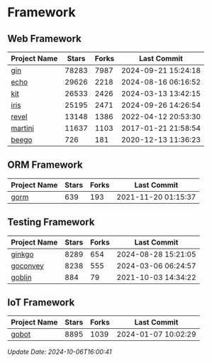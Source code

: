 # Framework

## Web Framework
| Project Name | Stars | Forks | Last Commit |
| ------------ | ----- | ----- | ----------- |
| [gin](https://github.com/gin-gonic/gin) | 78283 | 7987 | 2024-09-21 15:24:18 |
| [echo](https://github.com/labstack/echo) | 29626 | 2218 | 2024-08-16 06:16:52 |
| [kit](https://github.com/go-kit/kit) | 26533 | 2426 | 2024-03-13 13:42:15 |
| [iris](https://github.com/kataras/iris) | 25195 | 2471 | 2024-09-26 14:26:54 |
| [revel](https://github.com/revel/revel) | 13148 | 1386 | 2022-04-12 20:53:30 |
| [martini](https://github.com/go-martini/martini) | 11637 | 1103 | 2017-01-21 21:58:54 |
| [beego](https://github.com/astaxie/beego) | 726 | 181 | 2020-12-13 11:36:23 |

## ORM Framework
| Project Name | Stars | Forks | Last Commit |
| ------------ | ----- | ----- | ----------- |
| [gorm](https://github.com/jinzhu/gorm) | 639 | 193 | 2021-11-20 01:15:37 |

## Testing Framework
| Project Name | Stars | Forks | Last Commit |
| ------------ | ----- | ----- | ----------- |
| [ginkgo](https://github.com/onsi/ginkgo) | 8289 | 654 | 2024-08-28 15:21:05 |
| [goconvey](https://github.com/smartystreets/goconvey) | 8238 | 555 | 2024-03-06 06:24:57 |
| [goblin](https://github.com/franela/goblin) | 884 | 79 | 2021-10-03 14:34:22 |

## IoT Framework
| Project Name | Stars | Forks | Last Commit |
| ------------ | ----- | ----- | ----------- |
| [gobot](https://github.com/hybridgroup/gobot) | 8895 | 1039 | 2024-01-07 10:02:29 |

*Update Date: 2024-10-06T16:00:41*